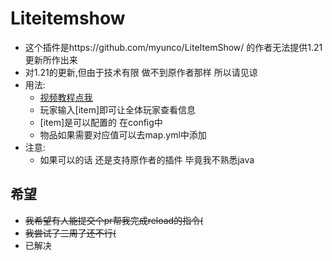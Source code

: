 # Liteitemshow
- 这个插件是https://github.com/myunco/LiteItemShow/ 的作者无法提供1.21更新所作出来
- 对1.21的更新,但由于技术有限 做不到原作者那样 所以请见谅
- 用法:
  - [视频教程点我](https://www.bilibili.com/video/BV1PunZe1EKV/)
  - 玩家输入[item]即可让全体玩家查看信息
  - [item]是可以配置的 在config中
  - 物品如果需要对应值可以去map.yml中添加
- 注意:
  - 如果可以的话 还是支持原作者的插件 毕竟我不熟悉java
## 希望
- ~~我希望有人能提交个pr帮我完成reload的指令(~~
- ~~我尝试了三周了还不行(~~
- 已解决
